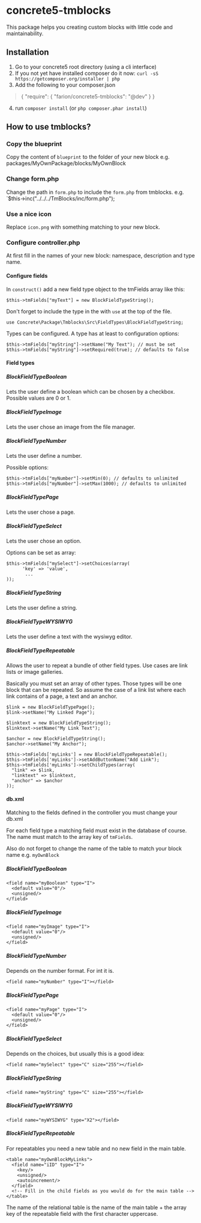 # concrete5-tmblocks

This package helps you creating custom blocks with little code and maintainability.

## Installation

1. Go to your concrete5 root directory (using a cli interface)
2. If you not yet have installed composer do it now: `curl -sS https://getcomposer.org/installer | php`
3. Add the following to your composer.json
> {
>    "require": {
>        "farion/concrete5-tmblocks": "@dev"
>    }
>}
4. run `composer install` (or `php composer.phar install`)

## How to use tmblocks?

### Copy the blueprint

Copy the content of `blueprint` to the folder of your new block e.g. packages/MyOwnPackage/blocks/MyOwnBlock

### Change form.php

Change the path in `form.php` to include the `form.php` from tmblocks. e.g. `$this->inc("../../../TmBlocks/inc/form.php");

### Use a nice icon

Replace `icon.png` with something matching to your new block.

### Configure controller.php

At first fill in the names of your new block: namespace, description and type name.
  
#### Configure fields

In `construct()` add a new field type object to the tmFields array like this:

```
$this->tmFields["myText"] = new BlockFieldTypeString();
```

Don't forget to include the type in the with `use` at the top of the file.

```
use Concrete\Package\Tmblocks\Src\FieldTypes\BlockFieldTypeString;
```

Types can be configured. A type has at least to configuration options:

```
$this->tmFields["myString"]->setName("My Text"); // must be set
$this->tmFields["myString"]->setRequired(true); // defaults to false
```

#### Field types

##### BlockFieldTypeBoolean

Lets the user define a boolean which can be chosen by a checkbox. Possible values are 0 or 1.

##### BlockFieldTypeImage

Lets the user chose an image from the file manager.

##### BlockFieldTypeNumber

Lets the user define a number.

Possible options:

```
$this->tmFields["myNumber"]->setMin(0); // defaults to unlimited
$this->tmFields["myNumber"]->setMax(1000); // defaults to unlimited
```

##### BlockFieldTypePage

Lets the user chose a page.

##### BlockFieldTypeSelect

Lets the user chose an option.

Options can be set as array:

```
$this->tmFields["mySelect"]->setChoices(array(
      'key' => 'value',
       ...
));
```

##### BlockFieldTypeString

Lets the user define a string.

##### BlockFieldTypeWYSIWYG

Lets the user define a text with the wysiwyg editor.

##### BlockFieldTypeRepeatable

Allows the user to repeat a bundle of other field types.
Use cases are link lists or image galleries.

Basically you must set an array of other types. Those types will be one block that can be repeated.
So assume the case of a link list where each link contains of a page, a text and an anchor.

```
$link = new BlockFieldTypePage();
$link->setName("My Linked Page");

$linktext = new BlockFieldTypeString();
$linktext->setName("My Link Text");

$anchor = new BlockFieldTypeString();
$anchor->setName("My Anchor");

$this->tmFields['myLinks'] = new BlockFieldTypeRepeatable();
$this->tmFields['myLinks']->setAddButtonName("Add Link");
$this->tmFields['myLinks']->setChildTypes(array(
  "link" => $link,
  "linktext" => $linktext,
  "anchor" => $anchor
));
```

#### db.xml

Matching to the fields defined in the controller you must change your db.xml

For each field type a matching field must exist in the database of course.
The name must match to the array key of `tmFields`.

Also do not forget to change the name of the table to match your block name e.g. `myOwnBlock`

##### BlockFieldTypeBoolean

```
<field name="myBoolean" type="I">
  <default value="0"/>
  <unsigned/>
</field>
```

##### BlockFieldTypeImage

```
<field name="myImage" type="I">
  <default value="0"/>
  <unsigned/>
</field>
```

##### BlockFieldTypeNumber

Depends on the number format. For int it is.

```
<field name="myNumber" type="I"></field>

```

##### BlockFieldTypePage

```
<field name="myPage" type="I">
  <default value="0"/>
  <unsigned/>
</field>
```

##### BlockFieldTypeSelect

Depends on the choices, but usually this is a good idea:

```
<field name="mySelect" type="C" size="255"></field>
```

##### BlockFieldTypeString

```
<field name="myString" type="C" size="255"></field>
```

##### BlockFieldTypeWYSIWYG

```
<field name="myWYSIWYG" type="X2"></field>
```

##### BlockFieldTypeRepeatable

For repeatables you need a new table and no new field in the main table.

```
<table name="myOwnBlockMyLinks">
  <field name="iID" type="I">
    <key/>
    <unsigned/>
    <autoincrement/>
  </field>
  <!-- Fill in the child fields as you would do for the main table -->
</table>
```

The name of the relational table is the name of the main table + the array key of the repeatable field with the first character uppercase.

